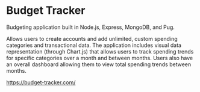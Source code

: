 # Budget Tracker
Budgeting application built in Node.js, Express, MongoDB, and Pug. 

Allows users to create accounts and add unlimited, custom spending categories and transactional data. The application includes visual data representation (through Chart.js) that allows users to track spending trends for specific categories over a month and between months. Users also have an overall dashboard allowing them to view total spending trends between months.

https://budget-tracker.com/
